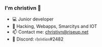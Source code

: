 ### I'm christivn 👋

- 💻 Junior developer
- 🌱 Hacking, Webapps, Smarcitys and IOT
- 📫 Contact me: christivn@riseup.net
- 💬 Discord: 𝔠𝔥𝔯𝔦𝔰𝔱𝔦𝔞𝔫#2482
